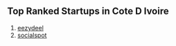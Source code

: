 ## Top Ranked Startups in Cote D Ivoire

1. [eezydeel](http://www.startupranking.com/eezydeel)
2. [socialspot](http://www.startupranking.com/socialspot)

